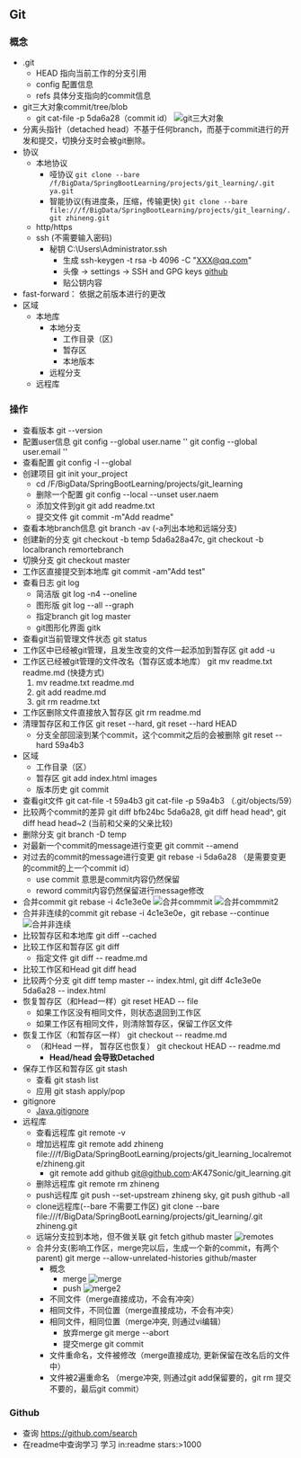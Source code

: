 ## Git

### 概念
- .git
    - HEAD 指向当前工作的分支引用
    - config 配置信息
    - refs 具体分支指向的commit信息
- git三大对象commit/tree/blob
    - git cat-file -p  5da6a28（commit id） 
    ![git三大对象](../pic/git三大对象.JPG)
- 分离头指针（detached head）不基于任何branch，而基于commit进行的开发和提交，切换分支时会被git删除。
- 协议
    - 本地协议 
        - 哑协议 `git clone --bare /f/BigData/SpringBootLearning/projects/git_learning/.git ya.git`
        - 智能协议(有进度条，压缩，传输更快) `git clone --bare file:///f/BigData/SpringBootLearning/projects/git_learning/.git zhineng.git`
    - http/https
    - ssh (不需要输入密码)
        - 秘钥 C:\Users\Administrator\.ssh
            - 生成 ssh-keygen -t rsa -b 4096 -C "XXX@qq.com"
            - 头像 -> settings -> SSH and GPG keys [github](https://github.com/settings/profile)
            - 贴公钥内容
- fast-forward： 依据之前版本进行的更改
- 区域
    - 本地库
        - 本地分支
            - 工作目录（区)
            - 暂存区
            - 本地版本
        - 远程分支
    - 远程库

### 操作
- 查看版本 git --version
- 配置user信息 git config --global user.name '' git config --global user.email ''
- 查看配置 git config -l --global
- 创建项目 git init your_project
    - cd /F/BigData/SpringBootLearning/projects/git_learning
    - 删除一个配置 git config --local --unset user.naem 
    - 添加文件到git git add readme.txt
    - 提交文件 git commit -m"Add readme"
- 查看本地branch信息 git branch -av  (-a列出本地和远端分支)
- 创建新的分支 git checkout -b temp 5da6a28a47c, git checkout -b localbranch remortebranch
- 切换分支 git checkout master
- 工作区直接提交到本地库 git commit -am"Add test"
- 查看日志 git log
    - 简洁版 git log -n4 --oneline
    - 图形版 git log --all --graph
    - 指定branch git log master
    - git图形化界面 gitk
- 查看git当前管理文件状态 git status
- 工作区中已经被git管理，且发生改变的文件一起添加到暂存区 git add -u
- 工作区已经被git管理的文件改名（暂存区或本地库） git mv readme.txt readme.md (快捷方式)
    1. mv readme.txt readme.md
    2. git add readme.md 
    3. git rm readme.txt
- 工作区删除文件直接放入暂存区 git rm readme.md
- 清理暂存区和工作区 git reset --hard, git reset --hard HEAD
    - 分支全部回滚到某个commit，这个commit之后的会被删除 git reset --hard 59a4b3
- 区域
    - 工作目录（区）
    - 暂存区 git add index.html images
    - 版本历史 git commit
- 查看git文件 git cat-file -t 59a4b3  git cat-file -p 59a4b3   （.git/objects/59）
- 比较两个commit的差异 git diff bfb24bc 5da6a28, git diff head head^, git diff head head~2  (当前和父亲的父亲比较)
- 删除分支 git branch -D temp
- 对最新一个commit的message进行变更 git commit --amend
- 对过去的commit的message进行变更 git rebase -i 5da6a28 （是需要变更的commit的上一个commit id） 
    - use commit 意思是commit内容仍然保留
    - reword commit内容仍然保留进行message修改
- 合并commit git rebase -i 4c1e3e0e
    ![合并commmit](../pic/合并commit.JPG)
    ![合并commmit2](../pic/合并commit2.JPG)
- 合并非连续的commit git rebase -i 4c1e3e0e，git rebase --continue
    ![合并非连续](../pic/合并commit3.JPG)
- 比较暂存区和本地库 git diff --cached
- 比较工作区和暂存区 git diff
    - 指定文件 git diff -- readme.md
- 比较工作区和Head git diff head
- 比较两个分支 git diff temp master -- index.html, git diff 4c1e3e0e 5da6a28 -- index.html
- 恢复暂存区（和Head一样）git reset HEAD -- file
    - 如果工作区没有相同文件，则状态退回到工作区
    - 如果工作区有相同文件，则清除暂存区，保留工作区文件
- 恢复工作区（和暂存区一样） git checkout -- readme.md
    - （和Head 一样， 暂存区也恢复） git checkout HEAD -- readme.md
        - **Head/head 会导致Detached**
- 保存工作区和暂存区 git stash
    - 查看 git stash list
    - 应用 git stash apply/pop
- gitignore
    - [Java.gitignore](https://github.com/github/gitignore)  
- 远程库 
    - 查看远程库 git remote -v
    - 增加远程库 git remote add zhineng file:///f/BigData/SpringBootLearning/projects/git_learning_localremote/zhineng.git
        - git remote add github git@github.com:AK47Sonic/git_learning.git
    - 删除远程库 git remote rm zhineng
    - push远程库 git push --set-upstream zhineng sky, git push github -all
    - clone远程库(--bare 不需要工作区) git clone --bare file:///f/BigData/SpringBootLearning/projects/git_learning/.git zhineng.git
    - 远端分支拉到本地，但不做关联 git fetch github master
    ![remotes](../pic/remotes.JPG)
    - 合并分支(影响工作区，merge完以后，生成一个新的commit，有两个parent) git merge --allow-unrelated-histories github/master
        - 概念
            - merge
            ![merge](../pic/merge.JPG)
            - push
            ![merge2](../pic/merge2.JPG)
        - 不同文件（merge直接成功，不会有冲突）
        - 相同文件，不同位置（merge直接成功，不会有冲突）
        - 相同文件，相同位置（merge冲突, 则通过vi编辑）
            - 放弃merge git merge --abort
            - 提交merge git commit
        - 文件重命名，文件被修改（merge直接成功, 更新保留在改名后的文件中）
        - 文件被2遍重命名 （merge冲突, 则通过git add保留要的，git rm 提交不要的，最后git commit）
### Github
- 查询 https://github.com/search
- 在readme中查询学习 学习 in:readme stars:>1000
